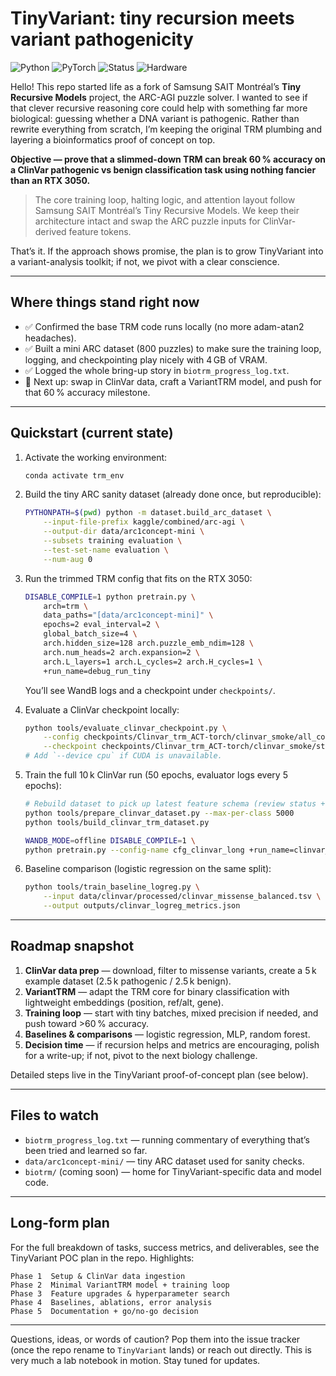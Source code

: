 # TinyVariant: tiny recursion meets variant pathogenicity

![Python](https://img.shields.io/badge/python-3.10-blue.svg)
![PyTorch](https://img.shields.io/badge/pytorch-2.0%2B-red.svg)
![Status](https://img.shields.io/badge/status-proof_of_concept-orange.svg)
![Hardware](https://img.shields.io/badge/hardware-RTX%203050-lightgrey.svg)

Hello! This repo started life as a fork of Samsung SAIT Montréal’s
**Tiny Recursive Models** project, the ARC-AGI puzzle solver. I wanted to see
if that clever recursive reasoning core could help with something far more
biological: guessing whether a DNA variant is pathogenic. Rather than rewrite
everything from scratch, I’m keeping the original TRM plumbing and layering a
bioinformatics proof of concept on top.

**Objective — prove that a slimmed-down TRM can break 60 % accuracy on a
ClinVar pathogenic vs benign classification task using nothing fancier than
an RTX 3050.**

> The core training loop, halting logic, and attention layout follow Samsung
> SAIT Montréal’s Tiny Recursive Models. We keep their architecture intact
> and swap the ARC puzzle inputs for ClinVar-derived feature tokens.

That’s it. If the approach shows promise, the plan is to grow TinyVariant into
a variant-analysis toolkit; if not, we pivot with a clear conscience.

---

## Where things stand right now

- ✅ Confirmed the base TRM code runs locally (no more adam-atan2 headaches).
- ✅ Built a mini ARC dataset (800 puzzles) to make sure the training loop,
  logging, and checkpointing play nicely with 4 GB of VRAM.
- ✅ Logged the whole bring-up story in `biotrm_progress_log.txt`.
- 🔄 Next up: swap in ClinVar data, craft a VariantTRM model, and push for that
  60 % accuracy milestone.

---

## Quickstart (current state)

1. Activate the working environment:
   ```bash
   conda activate trm_env
   ```
2. Build the tiny ARC sanity dataset (already done once, but reproducible):
   ```bash
   PYTHONPATH=$(pwd) python -m dataset.build_arc_dataset \
       --input-file-prefix kaggle/combined/arc-agi \
       --output-dir data/arc1concept-mini \
       --subsets training evaluation \
       --test-set-name evaluation \
       --num-aug 0
   ```
3. Run the trimmed TRM config that fits on the RTX 3050:
   ```bash
   DISABLE_COMPILE=1 python pretrain.py \
       arch=trm \
       data_paths="[data/arc1concept-mini]" \
       epochs=2 eval_interval=2 \
       global_batch_size=4 \
       arch.hidden_size=128 arch.puzzle_emb_ndim=128 \
       arch.num_heads=2 arch.expansion=2 \
       arch.L_layers=1 arch.L_cycles=2 arch.H_cycles=1 \
       +run_name=debug_run_tiny
   ```
   You’ll see WandB logs and a checkpoint under `checkpoints/`.

4. Evaluate a ClinVar checkpoint locally:
   ```bash
   python tools/evaluate_clinvar_checkpoint.py \
       --config checkpoints/Clinvar_trm_ACT-torch/clinvar_smoke/all_config.yaml \
       --checkpoint checkpoints/Clinvar_trm_ACT-torch/clinvar_smoke/step_62
   # Add `--device cpu` if CUDA is unavailable.
   ```

5. Train the full 10 k ClinVar run (50 epochs, evaluator logs every 5 epochs):
   ```bash
   # Rebuild dataset to pick up latest feature schema (review status + clinical significance tokens)
   python tools/prepare_clinvar_dataset.py --max-per-class 5000
   python tools/build_clinvar_trm_dataset.py

   WANDB_MODE=offline DISABLE_COMPILE=1 \
   python pretrain.py --config-name cfg_clinvar_long +run_name=clinvar_long
   ```

6. Baseline comparison (logistic regression on the same split):
   ```bash
   python tools/train_baseline_logreg.py \
       --input data/clinvar/processed/clinvar_missense_balanced.tsv \
       --output outputs/clinvar_logreg_metrics.json
   ```

---

## Roadmap snapshot

1. **ClinVar data prep** — download, filter to missense variants, create a
   5 k example dataset (2.5 k pathogenic / 2.5 k benign).
2. **VariantTRM** — adapt the TRM core for binary classification with lightweight
   embeddings (position, ref/alt, gene).
3. **Training loop** — start with tiny batches, mixed precision if needed, and
   push toward >60 % accuracy.
4. **Baselines & comparisons** — logistic regression, MLP, random forest.
5. **Decision time** — if recursion helps and metrics are encouraging, polish
   for a write-up; if not, pivot to the next biology challenge.

Detailed steps live in the TinyVariant proof-of-concept plan (see below).

---

## Files to watch

- `biotrm_progress_log.txt` — running commentary of everything that’s been
  tried and learned so far.
- `data/arc1concept-mini/` — tiny ARC dataset used for sanity checks.
- `biotrm/` (coming soon) — home for TinyVariant-specific data and model code.

---

## Long-form plan

For the full breakdown of tasks, success metrics, and deliverables, see the
TinyVariant POC plan in the repo. Highlights:

```
Phase 1  Setup & ClinVar data ingestion
Phase 2  Minimal VariantTRM model + training loop
Phase 3  Feature upgrades & hyperparameter search
Phase 4  Baselines, ablations, error analysis
Phase 5  Documentation + go/no-go decision
```

---

Questions, ideas, or words of caution? Pop them into the issue tracker (once
the repo rename to `TinyVariant` lands) or reach out directly. This is very
much a lab notebook in motion. Stay tuned for updates.

